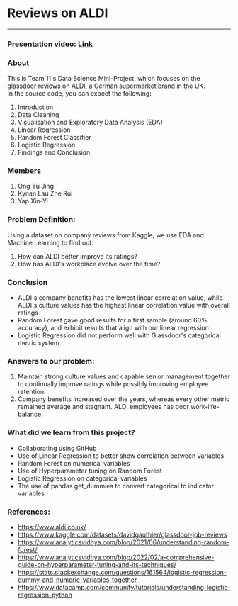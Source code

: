 # Reviews on ALDI
----------------------------------

### Presentation video: [Link](https://www.youtube.com/watch?v=zzFFoh4o9ZA&ab_channel=yujing)

### About
This is Team 11's Data Science Mini-Project, which focuses on the [glassdoor reviews](https://www.glassdoor.com/Reviews/index.htm) on [ALDI](https://www.aldi.co.uk/), a German supermarket brand in the UK. <br> 
In the source code, you can expect the following: 
1. Introduction
2. Data Cleaning
3. Visualisation and Exploratory Data Analysis (EDA)
4. Linear Regression
5. Random Forest Classifier
6. Logistic Regression
7. Findings and Conclusion


### Members
1. Ong Yu Jing
2. Kynan Lau Zhe Rui
3. Yap Xin-Yi


### Problem Definition:
Using a dataset on company reviews from Kaggle, we use EDA and Machine Learning to find out:
1. How can ALDI better improve its ratings?
2. How has ALDI's workplace evolve over the time?

### Conclusion
- ALDI's company benefits has the lowest linear correlation value, while ALDI's culture values has the highest linear correlation value with overall ratings 
- Random Forest gave good results for a first sample (around 60% accuracy), and exhibit results that align with our linear regression
- Logistic Regression did not perform well with Glassdoor's categorical metric system

### Answers to our problem:
1. Maintain strong culture values and capable senior management together to continually improve ratings while possibly improving employee retention.
2. Company benefits increased over the years, whereas every other metric remained average and stagnant. ALDI employees has poor work-life-balance.

### What did we learn from this project?
- Collaborating using GitHub 
- Use of Linear Regression to better show correlation between variables
- Random Forest on numerical variables
- Use of Hyperparameter tuning on Random Forest
- Logistic Regression on categorical variables
- The use of pandas get_dummies to convert categorical to indicator variables

### References:
- https://www.aldi.co.uk/
- https://www.kaggle.com/datasets/davidgauthier/glassdoor-job-reviews
- https://www.analyticsvidhya.com/blog/2021/06/understanding-random-forest/
- https://www.analyticsvidhya.com/blog/2022/02/a-comprehensive-guide-on-hyperparameter-tuning-and-its-techniques/
- https://stats.stackexchange.com/questions/161564/logistic-regression-dummy-and-numeric-variables-together
- https://www.datacamp.com/community/tutorials/understanding-logistic-regression-python
